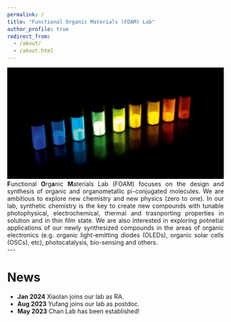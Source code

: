 ```yaml
---
permalink: /
title: "Functional Organic Materials (FOAM) Lab"
author_profile: true
redirect_from: 
  - /about/
  - /about.html
---
```

<img src='/images/figure4.jpg'> 


<div style="text-align: justify">
   <b>F</b>unctional <b>O</b>rg<b>a</b>nic <b>M</b>aterials Lab (FOAM) focuses on the design and synthesis of organic and organometallic pi-conjugated molecules. We are ambitious to explore new chemistry and new physics (zero to one). In our lab, synthetic chemistry is the key to create new compounds with tunable photophysical, electrochemical, thermal and trasnporting properties in solution and in thin film state. We are also interested in exploring potnetial applications of our newly synthesized compounds in the areas of organic electronics (e.g. organic light-emitting diodes (OLEDs), organic solar cells (OSCs), etc), photocatalysis, bio-sensing and others.
</div>
---

News
======
* **Jan 2024**      Xiaolan joins our lab as RA.
* **Aug 2023**     Yufang joins our lab as postdoc.
* **May 2023**     Chan Lab has been established!




